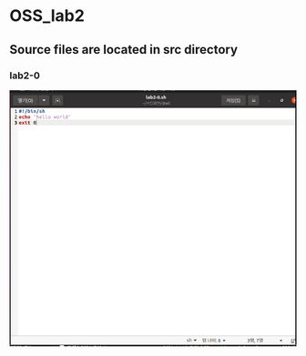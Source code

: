 # OSS_lab2

## Source files are located in src directory

### lab2-0 

![image](https://github.com/Joong-main/OSS_lab2/blob/main/img/lab2-0%20%EC%BD%94%EB%93%9C.PNG)
